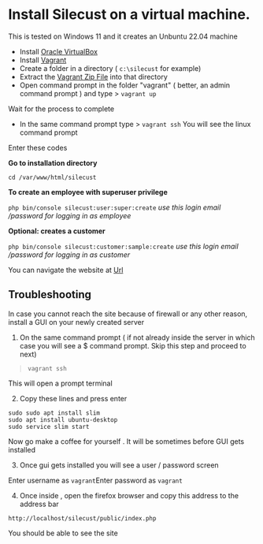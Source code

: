 Install Silecust on a virtual machine.
======================================

This is tested on Windows 11 and it creates an Unbuntu 22.04 machine

* Install [Oracle VirtualBox](https://www.virtualbox.org/wiki/Downloads)
* Install [Vagrant](https://www.vagrantup.com/)
* Create a folder in a directory ( `c:\silecust` for example)
* Extract the [Vagrant Zip File](https://cooldude77.github.io/SilECust-WebShop/docs/installation/vm/virtualbox/vagrant.zip) into that directory
* Open command prompt in the folder "vagrant" ( better, an admin command prompt ) and type > `vagrant up`

Wait for the process to complete

* In the same command prompt type > `vagrant ssh` You will see the linux command prompt

Enter these codes

**Go to installation directory**

`cd /var/www/html/silecust`

**To create an employee with superuser privilege**

`php bin/console silecust:user:super:create`
_use this login email /password for logging in as employee_

**Optional: creates a customer**

`php bin/console silecust:customer:sample:create`
_use this login email /password for logging in as customer_

You can navigate the website at [Url](http://192.168.200.100/silecust/public/index.php)

Troubleshooting
---------------

In case you cannot reach the site because of firewall or any other reason, install a GUI on your newly created server

1. On the same command prompt ( if not already inside the server in which case you will see a $ command prompt. Skip this step and proceed to next)

> `vagrant ssh`

This will open a prompt terminal

2. Copy these lines and press enter

`sudo sudo apt install slim`  
`sudo apt install ubuntu-desktop`  
`sudo service slim start`  


Now go make a coffee for yourself . It will be sometimes before GUI gets installed  

3. Once gui gets installed you will see a user / password screen  

Enter username as `vagrant`Enter password as `vagrant`

4. Once inside , open the firefox browser and copy this address to the address bar

`http://localhost/silecust/public/index.php`

You should be able to see the site
